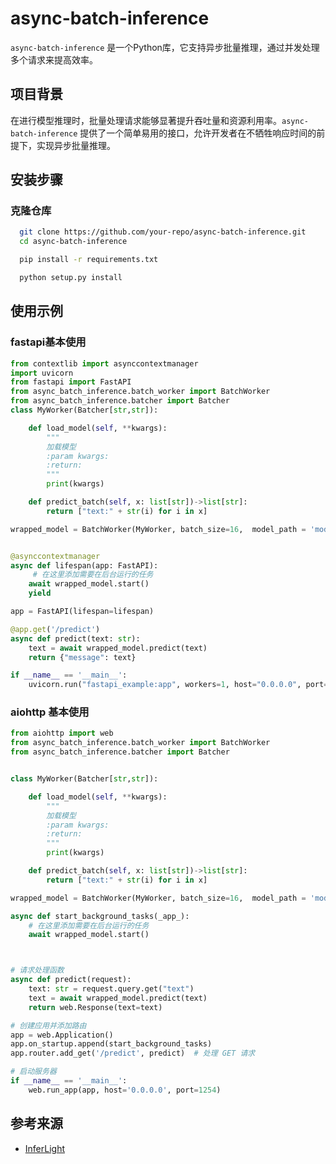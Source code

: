 # async-batch-inference

`async-batch-inference` 是一个Python库，它支持异步批量推理，通过并发处理多个请求来提高效率。

## 项目背景
在进行模型推理时，批量处理请求能够显著提升吞吐量和资源利用率。`async-batch-inference` 提供了一个简单易用的接口，允许开发者在不牺牲响应时间的前提下，实现异步批量推理。

## 安装步骤
### 克隆仓库
```bash
  git clone https://github.com/your-repo/async-batch-inference.git
  cd async-batch-inference
```


```bash
  pip install -r requirements.txt
```

```bash
  python setup.py install
```

## 使用示例
### fastapi基本使用
```python
from contextlib import asynccontextmanager
import uvicorn
from fastapi import FastAPI
from async_batch_inference.batch_worker import BatchWorker
from async_batch_inference.batcher import Batcher
class MyWorker(Batcher[str,str]):

    def load_model(self, **kwargs):
        """
        加载模型
        :param kwargs:
        :return:
        """
        print(kwargs)

    def predict_batch(self, x: list[str])->list[str]:
        return ["text:" + str(i) for i in x]

wrapped_model = BatchWorker(MyWorker, batch_size=16,  model_path = 'model_path')


@asynccontextmanager
async def lifespan(app: FastAPI):
     # 在这里添加需要在后台运行的任务
    await wrapped_model.start()
    yield

app = FastAPI(lifespan=lifespan)

@app.get('/predict')
async def predict(text: str):
    text = await wrapped_model.predict(text)
    return {"message": text}

if __name__ == '__main__':
    uvicorn.run("fastapi_example:app", workers=1, host="0.0.0.0", port=1254, reload=False)
```


### aiohttp 基本使用
```python
from aiohttp import web
from async_batch_inference.batch_worker import BatchWorker
from async_batch_inference.batcher import Batcher


class MyWorker(Batcher[str,str]):

    def load_model(self, **kwargs):
        """
        加载模型
        :param kwargs:
        :return:
        """
        print(kwargs)

    def predict_batch(self, x: list[str])->list[str]:
        return ["text:" + str(i) for i in x]

wrapped_model = BatchWorker(MyWorker, batch_size=16,  model_path = 'model_path')

async def start_background_tasks(_app_):
    # 在这里添加需要在后台运行的任务
    await wrapped_model.start()



# 请求处理函数
async def predict(request):
    text: str = request.query.get("text")
    text = await wrapped_model.predict(text)
    return web.Response(text=text)

# 创建应用并添加路由
app = web.Application()
app.on_startup.append(start_background_tasks)
app.router.add_get('/predict', predict)  # 处理 GET 请求

# 启动服务器
if __name__ == '__main__':
    web.run_app(app, host='0.0.0.0', port=1254)
```

## 参考来源
- [InferLight](https://github.com/thuwyh/InferLight)